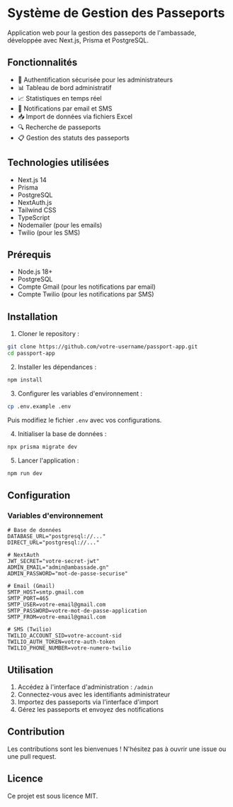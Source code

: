 # Système de Gestion des Passeports

Application web pour la gestion des passeports de l'ambassade, développée avec Next.js, Prisma et PostgreSQL.

## Fonctionnalités

- 🔐 Authentification sécurisée pour les administrateurs
- 📊 Tableau de bord administratif
- 📈 Statistiques en temps réel
- 📱 Notifications par email et SMS
- 📥 Import de données via fichiers Excel
- 🔍 Recherche de passeports
- 📋 Gestion des statuts des passeports

## Technologies utilisées

- Next.js 14
- Prisma
- PostgreSQL
- NextAuth.js
- Tailwind CSS
- TypeScript
- Nodemailer (pour les emails)
- Twilio (pour les SMS)

## Prérequis

- Node.js 18+
- PostgreSQL
- Compte Gmail (pour les notifications par email)
- Compte Twilio (pour les notifications par SMS)

## Installation

1. Cloner le repository :
```bash
git clone https://github.com/votre-username/passport-app.git
cd passport-app
```

2. Installer les dépendances :
```bash
npm install
```

3. Configurer les variables d'environnement :
```bash
cp .env.example .env
```
Puis modifiez le fichier `.env` avec vos configurations.

4. Initialiser la base de données :
```bash
npx prisma migrate dev
```

5. Lancer l'application :
```bash
npm run dev
```

## Configuration

### Variables d'environnement

```env
# Base de données
DATABASE_URL="postgresql://..."
DIRECT_URL="postgresql://..."

# NextAuth
JWT_SECRET="votre-secret-jwt"
ADMIN_EMAIL="admin@ambassade.gn"
ADMIN_PASSWORD="mot-de-passe-securise"

# Email (Gmail)
SMTP_HOST=smtp.gmail.com
SMTP_PORT=465
SMTP_USER=votre-email@gmail.com
SMTP_PASSWORD=votre-mot-de-passe-application
SMTP_FROM=votre-email@gmail.com

# SMS (Twilio)
TWILIO_ACCOUNT_SID=votre-account-sid
TWILIO_AUTH_TOKEN=votre-auth-token
TWILIO_PHONE_NUMBER=votre-numero-twilio
```

## Utilisation

1. Accédez à l'interface d'administration : `/admin`
2. Connectez-vous avec les identifiants administrateur
3. Importez des passeports via l'interface d'import
4. Gérez les passeports et envoyez des notifications

## Contribution

Les contributions sont les bienvenues ! N'hésitez pas à ouvrir une issue ou une pull request.

## Licence

Ce projet est sous licence MIT.

